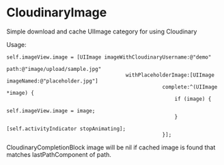# CloudinaryImage
Simple download and cache UIImage category for using Cloudinary

Usage:

    self.imageView.image = [UIImage imageWithCloudinaryUsername:@"demo"
                                                           path:@"image/upload/sample.jpg"
                                           withPlaceholderImage:[UIImage imageNamed:@"placeholder.jpg"]
                                                       complete:^(UIImage *image) {
                                                           if (image) {
                                                               self.imageView.image = image;
                                                           }
                                                           [self.activityIndicator stopAnimating];
                                                       }];

CloudinaryCompletionBlock image will be nil if cached image is found that matches lastPathComponent of path.
